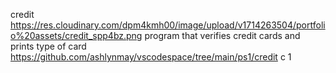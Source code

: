 credit
https://res.cloudinary.com/dpm4kmh00/image/upload/v1714263504/portfolio%20assets/credit_spp4bz.png
program that verifies credit cards and prints type of card
https://github.com/ashlynmay/vscodespace/tree/main/ps1/credit
c
1